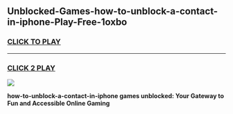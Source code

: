 
## Unblocked-Games-how-to-unblock-a-contact-in-iphone-Play-Free-1oxbo
<h3>
<a href="https://premium76.site?title=how-to-unblock-a-contact-in-iphone&ref=23A">CLICK TO PLAY</a></h3>
<hr>

<h3>
<a href="https://premium76.site?title=how-to-unblock-a-contact-in-iphone&ref=23A">CLICK 2 PLAY</a>
  
</h3>

<a href="https://premium76.site?title=how-to-unblock-a-contact-in-iphone&ref=23A"><img src="https://clearcache.store/games.png"></a>


**how-to-unblock-a-contact-in-iphone games unblocked: Your Gateway to Fun and Accessible Online Gaming**
